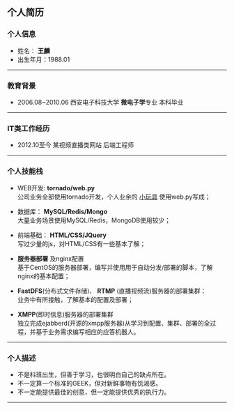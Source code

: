## 个人简历

### 个人信息
* 姓名： **王麟**
* 出生年月：1988.01

------

### 教育背景
* 2006.08~2010.06 西安电子科技大学 **微电子学**专业 本科毕业

------

### IT类工作经历
* 2012.10至今 某视频直播类网站 后端工程师

------

### 个人技能栈
* WEB开发: **tornado/web.py**  
公司业务全部使用tornado开发，个人业余的 [小玩具](http://atlvtu.sinaapp.com/index) 使用web.py写成；
  
* 数据库： **MySQL/Redis/Mongo**  
大量业务场景使用MySQL/Redis，MongoDB使用较少；
  
* 前端基础： **HTML/CSS/JQuery**  
写过少量的js，对HTML/CSS有一些基本了解；
  
* **服务器部署** 及nginx配置  
基于CentOS的服务器部署，编写并使用用于自动分发/部署的脚本，了解nginx的基本配置；
  
* **FastDFS**(分布式文件存储)、 **RTMP** (直播视频流)服务器的部署集群：  
业务中有所接触，了解基本的配置及部署；
  
* **XMPP**(即时信息)服务器的部署集群  
独立完成ejabberd(开源的xmpp服务器)从学习到配置、集群、部署的全过程，并基于业务需求编写相应的应答机器人。
  

------

### 个人描述
* 不是科班出生，但善于学习，也很明白自己的缺点所在。
* 不一定算一个标准的GEEK，但对新鲜事物有饥渴感。
* 不一定能提供最佳的创意，但一定能提供优秀的执行力。

------